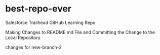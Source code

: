 # best-repo-ever
Salesforce Trailhead GitHub Learning Repo

Making Changes to README.md File and Committing the Change to the Local Repository

changes for new-branch-2
